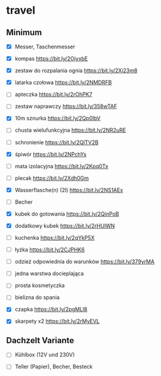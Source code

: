 # travel

## Minimum

- [x] Messer, Taschenmesser
- [x] kompas https://bit.ly/2OjyxbE
- [x] zestaw do rozpalania ognia https://bit.ly/2Xi23m8
- [x] latarka czołowa https://bit.ly/2NMDRFB
- [ ] apteczka https://bit.ly/2rOhPK7
- [ ] zestaw naprawczy https://bit.ly/358wTAF
- [x] 10m sznurka https://bit.ly/2Qp0IbV
- [ ] chusta wielufunkcyjna https://bit.ly/2NR2uRE

- [ ] schronienie https://bit.ly/2QlTV2B
- [x] śpiwór https://bit.ly/2NPchYs
- [ ] mata izolacyjna https://bit.ly/2Kpq0Tx
- [ ] plecak https://bit.ly/2Xdh0Gm

- [x] Wasserflasche(n) (2l) https://bit.ly/2NS1AEx
- [ ] Becher
- [x] kubek do gotowania https://bit.ly/2QinPoB
- [x] dodatkowy kubek https://bit.ly/2rHUlWN
- [ ] kuchenka https://bit.ly/2qYkP5X
- [ ] łyżka https://bit.ly/2CJPHK6

- [ ] odzież odpowiednia do warunków https://bit.ly/379yrMA
- [ ] jedna warstwa docieplająca
- [ ] prosta kosmetyczka
- [ ] bielizna do spania
- [x] czapka https://bit.ly/2pgMLl8
- [x] skarpety x2 https://bit.ly/2rMyEVL

## Dachzelt Variante

- [ ] Kühlbox (12V und 230V)


- [ ] Teller (Papier), Becher, Besteck
